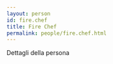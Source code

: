 ```yaml
---
layout: person
id: fire.chef
title: Fire Chef
permalink: people/fire.chef.html
---
```


Dettagli della persona